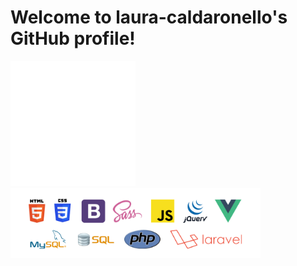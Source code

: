 <h1>Welcome to laura-caldaronello's GitHub profile!</h1>
<p float="left">
    <img width="200" src="img/pointing.gif">
    <img width="400" src="img/linguaggi.png">
</p>
